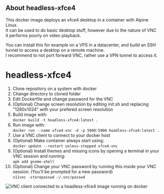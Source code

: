 ## About headless-xfce4
This docker image deploys an xfce4 desktop in a container with Alpine Linux.\
It can be used to do basic desktop stuff, however due to the nature of VNC it performs poorly on video playback.

You can install this for example on a VPS in a datacenter, and build an SSH tunnel to access a desktop on a remote machine.\
I recommend to not port forward VNC, rather use a VPN tunnel to access it.
# headless-xfce4
1. Clone repository on a system with docker
2. Change directory to cloned folder
3. Edit Dockerfile and change password for the VNC
4. (Optional) Change screen resolution by editing init.sh and replacing "1280x1024" with your prefered screen resolution
5. Build image with:\
`docker build -t headless-xfce4:latest .`
6. Run image with:\
`docker run --name xfce4-vnc -d -p 5900:5900 headless-xfce4:latest .`
7. Use a VNC client to connect to your docker host
8. (Optional) Make container always start using:\
`docker update --restart unless-stopped xfce4-vnc`
9. (Optional) Install themes and missing icons by opening a terminal in your VNC session and running:\
`apk add gnome-shell`
10. (Optional) Change your VNC password by running this inside your VNC session: (You'll be prompted for a new password)\
`x11vnc -storepasswd ~/.vnc/passwd`

![VNC client connected to a headless-xfce4 image running on docker](https://cdn.discord.digital/xfce4-docker)
